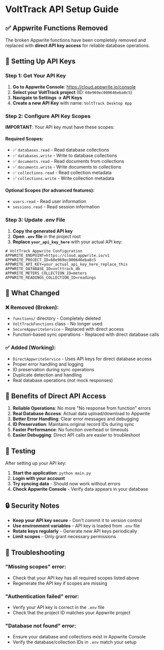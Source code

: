 # VoltTrack API Setup Guide

## ✅ Appwrite Functions Removed

The broken Appwrite functions have been completely removed and replaced with **direct API key access** for reliable database operations.

## 🔑 Setting Up API Keys

### Step 1: Get Your API Key

1. **Go to Appwrite Console**: https://cloud.appwrite.io/console
2. **Select your VoltTrack project** (ID: `68e969ec000646eba8c5`)
3. **Navigate to Settings → API Keys**
4. **Create a new API Key** with name: `VoltTrack Desktop App`

### Step 2: Configure API Key Scopes

**IMPORTANT**: Your API key must have these scopes:

#### Required Scopes:
- ✅ `databases.read` - Read database collections
- ✅ `databases.write` - Write to database collections  
- ✅ `documents.read` - Read documents from collections
- ✅ `documents.write` - Write documents to collections
- ✅ `collections.read` - Read collection metadata
- ✅ `collections.write` - Write collection metadata

#### Optional Scopes (for advanced features):
- `users.read` - Read user information
- `sessions.read` - Read session information

### Step 3: Update .env File

1. **Copy the generated API key**
2. **Open `.env` file** in the project root
3. **Replace `your_api_key_here`** with your actual API key:

```env
# VoltTrack Appwrite Configuration
APPWRITE_ENDPOINT=https://cloud.appwrite.io/v1
APPWRITE_PROJECT_ID=68e969ec000646eba8c5
APPWRITE_API_KEY=your_actual_api_key_here_replace_this
APPWRITE_DATABASE_ID=volttrack_db
APPWRITE_METERS_COLLECTION_ID=meters
APPWRITE_READINGS_COLLECTION_ID=readings
```

## 🚀 What Changed

### ❌ Removed (Broken):
- `functions/` directory - Completely deleted
- `VoltTrackFunctions` class - No longer used
- `SecureAppwriteService` - Replaced with direct access
- Function-based sync operations - Replaced with direct database calls

### ✅ Added (Working):
- `DirectAppwriteService` - Uses API keys for direct database access
- Proper error handling and logging
- ID preservation during sync operations
- Duplicate detection and handling
- Real database operations (not mock responses)

## 🔧 Benefits of Direct API Access

1. **Reliable Operations**: No more "No response from function" errors
2. **Real Database Access**: Actual data upload/download to Appwrite
3. **Better Error Handling**: Clear error messages and debugging
4. **ID Preservation**: Maintains original record IDs during sync
5. **Faster Performance**: No function overhead or timeouts
6. **Easier Debugging**: Direct API calls are easier to troubleshoot

## 🧪 Testing

After setting up your API key:

1. **Start the application**: `python main.py`
2. **Login with your account**
3. **Try syncing data** - Should now work without errors
4. **Check Appwrite Console** - Verify data appears in your database

## 🔒 Security Notes

- **Keep your API key secure** - Don't commit it to version control
- **Use environment variables** - API key is loaded from `.env` file
- **Rotate keys regularly** - Generate new API keys periodically
- **Limit scopes** - Only grant necessary permissions

## 🐛 Troubleshooting

### "Missing scopes" error:
- Check that your API key has all required scopes listed above
- Regenerate the API key if scopes are missing

### "Authentication failed" error:
- Verify your API key is correct in the `.env` file
- Check that the project ID matches your Appwrite project

### "Database not found" error:
- Ensure your database and collections exist in Appwrite Console
- Verify the database/collection IDs in `.env` match your setup
